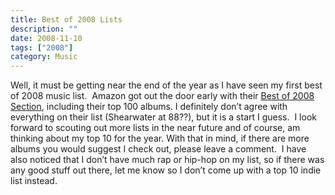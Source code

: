 ```yaml
---
title: Best of 2008 Lists
description: ""
date: 2008-11-10
tags: ["2008"]
category: Music
---
```



<p>Well, it must be getting near the end of the year as I have seen my first best of 2008 music list.&nbsp; Amazon got out the door early with their <a href="https://web.archive.org/web/20131211165801/http://www.amazon.com/b/ref=amb_link_7882162_2?ie=UTF8&amp;node=284005011&amp;pf_rd_m=ATVPDKIKX0DER&amp;pf_rd_s=center-1&amp;pf_rd_r=1VTG3M7JR9T3DTWQSQVF&amp;pf_rd_t=1401&amp;pf_rd_p=463067101&amp;pf_rd_i=1000303401">Best of 2008 Section</a>, including their top 100 albums. I definitely don’t agree with everything on their list (Shearwater at 88??), but it is a start I guess.&nbsp; I look forward to scouting out more lists in the near future and of course, am thinking about my top 10 for the year. With that in mind, if there are more albums you would suggest I check out, please leave a comment.&nbsp; I have also noticed that I don’t have much rap or hip-hop on my list, so if there was any good stuff out there, let me know so I don’t come up with a top 10 indie list instead.</p>
